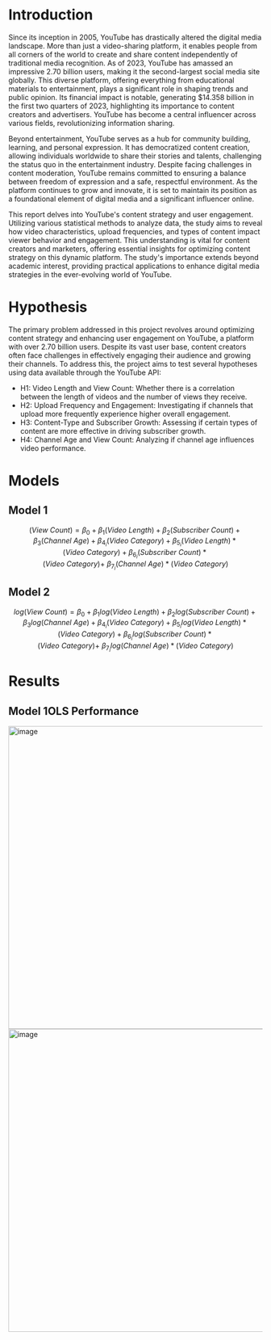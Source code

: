 # Introduction
Since its inception in 2005, YouTube has drastically altered the digital media landscape. More than just a video-sharing platform, it enables people from all corners of the world to create and share content independently of traditional media recognition. As of 2023, YouTube has amassed an impressive 2.70 billion users, making it the second-largest social media site globally. This diverse platform, offering everything from educational materials to entertainment, plays a significant role in shaping trends and public opinion. Its financial impact is notable, generating $14.358 billion in the first two quarters of 2023, highlighting its importance to content creators and advertisers. YouTube has become a central influencer across various fields, revolutionizing information sharing.

Beyond entertainment, YouTube serves as a hub for community building, learning, and personal expression. It has democratized content creation, allowing individuals worldwide to share their stories and talents, challenging the status quo in the entertainment industry. Despite facing challenges in content moderation, YouTube remains committed to ensuring a balance between freedom of expression and a safe, respectful environment. As the platform continues to grow and innovate, it is set to maintain its position as a foundational element of digital media and a significant influencer online.

This report delves into YouTube's content strategy and user engagement. Utilizing various statistical methods to analyze data, the study aims to reveal how video characteristics, upload frequencies, and types of content impact viewer behavior and engagement. This understanding is vital for content creators and marketers, offering essential insights for optimizing content strategy on this dynamic platform. The study's importance extends beyond academic interest, providing practical applications to enhance digital media strategies in the ever-evolving world of YouTube.

# Hypothesis 
The primary problem addressed in this project revolves around optimizing content strategy and enhancing user engagement on YouTube, a platform with over 2.70 billion users. Despite its vast user base, content creators often face challenges in effectively engaging their audience and growing their channels. To address this, the project aims to test several hypotheses using data available through the YouTube API:
* H1: Video Length and View Count: Whether there is a correlation between the length of videos and the number of views they receive.
* H2: Upload Frequency and Engagement: Investigating if channels that upload more frequently experience higher overall engagement.
* H3: Content-Type and Subscriber Growth: Assessing if certain types of content are more effective in driving subscriber growth.
* H4: Channel Age and View Count: Analyzing if channel age influences video performance.

# Models

## Model 1
$$\left(View\ Count\right)=\beta_0+\beta_1\left(Video\ Length\right)+\beta_2\left(Subscriber\ Count\right)+\beta_3\left(Channel\ Age\right)+\beta_{4_i}\left(Video\
Category\right) +\beta_{5_i}\left(Video\ Length\right)\ast\left(Video\ Category\right)+\beta_{6_i}\left(Subscriber\ Count\right)\ast\left(Video\ Category\right)+\ \beta_{7_i}\left(Channel\ 
Age\right)\ast\left(Video\ Category\right)$$

## Model 2
$$log\left(View\ Count\right)=\beta_0+\beta_1log\left(Video\ Length\right)+\beta_2log\left(Subscriber\ Count\right)+\beta_3log\left(Channel\ Age\right)+\beta_{4_i}\left(Video\ Category\right)+\beta_{5_i}log\left(Video\ Length\right)\ast\left(Video\ Category\right)+\beta_{6_i}log\left(Subscriber\ Count\right)\ast\left(Video\ Category\right)+\
\beta_{7_i}log\left(Channel\ Age\right)\ast\left(Video\ Category\right)$$

# Results
## Model 1OLS Performance
<img width="600" alt="image" src="https://github.com/aleemkirk/Youtube-Channel-Performance/assets/24708127/5089f8d3-40a9-47fc-836b-b65bc337913b"> <img width="600" alt="image" src="https://github.com/aleemkirk/Youtube-Channel-Performance/assets/24708127/dd7eefa7-9db7-494f-9bfc-d9893a3fd839">






